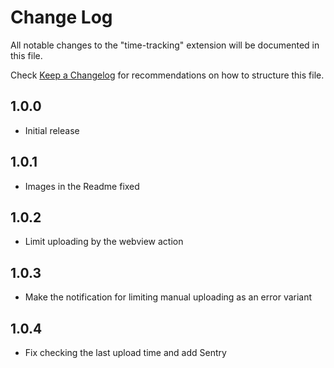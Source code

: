 # Change Log

All notable changes to the "time-tracking" extension will be documented in this file.

Check [Keep a Changelog](http://keepachangelog.com/) for recommendations on how to structure this file.

## 1.0.0

- Initial release

## 1.0.1

- Images in the Readme fixed

## 1.0.2

- Limit uploading by the webview action

## 1.0.3

- Make the notification for limiting manual uploading as an error variant

## 1.0.4

- Fix checking the last upload time and add Sentry
